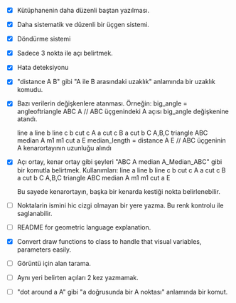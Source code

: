 - [x] Kütüphanenin daha düzenli baştan yazılması.
- [x] Daha sistematik ve düzenli bir üçgen sistemi.
- [x] Döndürme sistemi
- [x] Sadece 3 nokta ile açı belirtmek.
- [x] Hata deteksiyonu
- [x] "distance A B" gibi "A ile B arasındaki uzaklık" anlamında bir uzaklık komudu.
- [x] Bazı verilerin değişkenlere atanması.
    Örneğin:
    big_angle = angleoftriangle ABC A // ABC üçgenindeki A açısı big_angle değişkenine atandı.

    line a
    line b
    line c
    b cut c A
    a cut c B
    a cut b C
    A,B,C triangle
    ABC median A m1
    m1 cut a E
    median_length = distance A E // ABC üçgeninin A kenarortayının uzunluğu alındı
- [x] Açı ortay, kenar ortay gibi şeyleri "ABC A median A_Median_ABC" gibi bir komutla belirtmek.
    Kullanımları:
    line a
    line b
    line c
    b cut c A
    a cut c B
    a cut b C
    A,B,C triangle
    ABC median A m1
    m1 cut a E

    Bu sayede kenarortayın, başka bir kenarda kestiği nokta belirlenebilir.

- [ ] Noktalarin ismini hic cizgi olmayan bir yere yazma. Bu renk kontrolu ile saglanabilir.

- [ ] README for geometric language explanation.

- [x] Convert draw functions to class to handle that visual variables, parameters easily.

- [ ] Görüntü için alan tarama.

- [ ] Aynı yeri belirten açıları 2 kez yazmamak.

- [ ] "dot around a A" gibi "a doğrusunda bir A noktası" anlamında bir komut.

